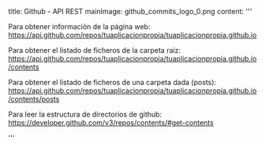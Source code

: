 title: Github - API REST
mainImage: github_commits_logo_0.png
content: 
 '''

Para obtener información de la página web:
<https://api.github.com/repos/tuaplicacionpropia/tuaplicacionpropia.github.io>

Para obtener el listado de ficheros de la carpeta raiz:
<https://api.github.com/repos/tuaplicacionpropia/tuaplicacionpropia.github.io/contents>

Para obtener el listado de ficheros de una carpeta dada (posts):
<https://api.github.com/repos/tuaplicacionpropia/tuaplicacionpropia.github.io/contents/posts>

Para leer la estructura de directorios de github:
<https://developer.github.com/v3/repos/contents/#get-contents>

 '''
